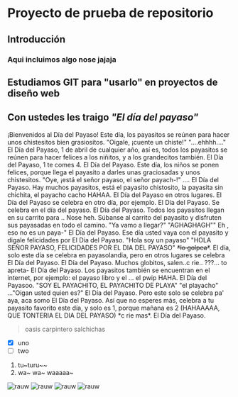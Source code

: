 # Proyecto de prueba de repositorio
## Introducción
### Aqui incluimos algo nose jajaja
Estudiamos GIT para "usarlo" en proyectos de diseño web
------------------------------------------------------------
## __Con ustedes les traigo *"El día del payaso"*__

¡Bienvenidos al Día del Payaso! Este día, los payasitos se reúnen para hacer unos chistesitos bien grasiositos. "Oigale, ¡cuente un chiste!" "....ehhhh...." El Día del Payaso, 1 de abril de cualquier año, así es, todos los payasitos se reúnen para hacer felices a los niñitos, y a los grandecitos también. El Día del Payaso, 1 te comes 4. El Día del Payaso. Este día, los niños se ponen felices, porque llega el payasito a darles unas graciosadas y unos chistesitos. "Oye, ¡está el señor payaso, el señor payach-!" .... El Día del Payaso. Hay muchos payasitos, está el payasito chistosito, la payasita sin chichita, el payacho cacho HAHAA. El Día del Payaso en otros lugares. El Día del Payaso se celebra en otro día, por ejemplo. El Día del Payaso. Se celebra en el día del payaso. El Día del Payaso. Todos los payasitos llegan en su carrito para .. Nose heh. Súbanse al carrito del payasito y disfruten sus payasadas en todo el camino. "Ya vamo a llegar?" "AGHAGHAGH"" Eh , eso no es un paya-" El Día del Payaso. Ese día usted vaya con el payasito y digale felicidades por El Día del Payaso. "Hola soy un payaso" "HOLA SEÑOR PAYASO, FELICIDADES POR EL DIA DEL PAYASO" ~~\*lo golpea\*~~. El día, solo este día se celebra en payasolandia, pero en otros lugares se celebra El Día del Payaso. El Día del Payaso. Muchos globitos, salen..c rie.. ???... to apreta- El Día del Payaso. Los payasitos también se encuentran en el internet, por ejemplo: el payaso libro y el ... el pwip HAHA. El Día del Payasoo. "SOY EL PAYACHITO, EL PAYACHITO DE PLAYA" "el playacho" ..."Oigan usted quien es?" El Día del Payaso. Pero este solo se celebra pa' aya, aca somo El Día del Payaso. Así que no esperes más, celebra a tu payasito favorito este día, y solo es 1, porque mañana es 2 (HAHAAAAA, QUE TONTERIA EL DIA DEL PAYASO) \*c rie mas\*. El Día del Payaso.

> oasis
> carpintero
> salchichas

- [x] uno
- [ ] two

1. tu~turu~~
2. wa~ wa~ waaaaa~

![rauw](https://media.tenor.com/qJRMLPlR3_8AAAAj/maxwell-cat.gif)
![rauw](https://media.tenor.com/qJRMLPlR3_8AAAAj/maxwell-cat.gif)
![rauw](https://media.tenor.com/qJRMLPlR3_8AAAAj/maxwell-cat.gif)
![rauw](https://media.tenor.com/qJRMLPlR3_8AAAAj/maxwell-cat.gif)

